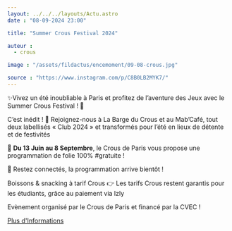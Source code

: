 ```yaml
---
layout: ../../../layouts/Actu.astro
date : "08-09-2024 23:00"

title: "Summer Crous Festival 2024"

auteur :
  - crous

image : "/assets/fildactus/encemoment/09-08-crous.jpg"

source : "https://www.instagram.com/p/C8B0LB2MYK7/"
---
```


✨Vivez un été inoubliable à Paris et profitez de l’aventure des Jeux avec le Summer Crous Festival ! 🎉

C’est inédit ! 🤩 Rejoignez-nous à La Barge du Crous et au Mab’Café, tout deux labellisés « Club 2024 » et transformés pour l’été en lieux de détente et de festivités

📅 __Du 13 Juin au 8 Septembre__, le Crous de Paris vous propose une programmation de folie 100% #gratuite !

🔔 Restez connectés, la programmation arrive bientôt !

Boissons & snacking à tarif Crous 👉 Les tarifs Crous restent garantis pour les étudiants, grâce au paiement via Izly

Evènement organisé par le Crous de Paris et financé par la CVEC !

[Plus d'Informations](https://www.crous-paris.fr/sortir-bouger-creer/culture-sortir/summer-crous-festival/)